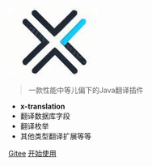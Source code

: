 
![logo](icon.png)
> 一款性能中等儿偏下的Java翻译插件

- **x-translation**
- 翻译数据库字段  
- 翻译枚举   
- 其他类型翻译扩展等等 



[Gitee](https://gitee.com/zhang-xiao-xiang/x-translation)
[开始使用](#README.md)
